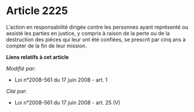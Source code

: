 # Article 2225

L'action en responsabilité dirigée contre les personnes ayant représenté ou assisté les parties en justice, y compris à
raison de la perte ou de la destruction des pièces qui leur ont été confiées, se prescrit par cinq ans à compter de la fin de
leur mission.

**Liens relatifs à cet article**

_Modifié par_:

  - Loi n°2008-561 du 17 juin 2008 - art. 1

_Cité par_:

  - Loi n°2008-561 du 17 juin 2008 - art. 25 (V)
